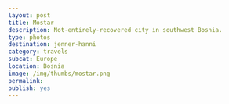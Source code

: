 ```yaml
---
layout: post
title: Mostar
description: Not-entirely-recovered city in southwest Bosnia.
type: photos
destination: jenner-hanni
category: travels
subcat: Europe
location: Bosnia
image: /img/thumbs/mostar.png
permalink: 
publish: yes
---
```

<p><a href="https://jenner.smugmug.com/Europe/2009-Mostar-Bosnia/i-gspSVTH/0/M/DSCF2135-M.jpg">
<img src="https://jenner.smugmug.com/Europe/2009-Mostar-Bosnia/i-gspSVTH/0/M/DSCF2135-M.jpg" alt=""></a></p>

<p><a href="https://jenner.smugmug.com/Europe/2009-Mostar-Bosnia/i-Pvpr8d6/0/M/DSCF2139-M.jpg">
<img src="https://jenner.smugmug.com/Europe/2009-Mostar-Bosnia/i-Pvpr8d6/0/M/DSCF2139-M.jpg" alt=""></a></p>

<p><a href="https://jenner.smugmug.com/Europe/2009-Mostar-Bosnia/i-t523gb4/0/M/DSCF2143-M.jpg">
<img src="https://jenner.smugmug.com/Europe/2009-Mostar-Bosnia/i-t523gb4/0/M/DSCF2143-M.jpg" alt=""></a></p>

<p><a href="https://jenner.smugmug.com/Europe/2009-Mostar-Bosnia/i-xxKzMnZ/0/M/DSCF2140-M.jpg">
<img src="https://jenner.smugmug.com/Europe/2009-Mostar-Bosnia/i-xxKzMnZ/0/M/DSCF2140-M.jpg" alt=""></a></p>

<p><a href="https://jenner.smugmug.com/Europe/2009-Mostar-Bosnia/i-QBB7xvn/0/M/DSCF2146-M.jpg">
<img src="https://jenner.smugmug.com/Europe/2009-Mostar-Bosnia/i-QBB7xvn/0/M/DSCF2146-M.jpg" alt=""></a></p>

<p><a href="https://jenner.smugmug.com/Europe/2009-Mostar-Bosnia/i-vzb7STP/0/M/DSCF2144-M.jpg">
<img src="https://jenner.smugmug.com/Europe/2009-Mostar-Bosnia/i-vzb7STP/0/M/DSCF2144-M.jpg" alt=""></a></p>

<p><a href="https://jenner.smugmug.com/Europe/2009-Mostar-Bosnia/i-G2PmdJV/0/M/DSCF2147-M.jpg">
<img src="https://jenner.smugmug.com/Europe/2009-Mostar-Bosnia/i-G2PmdJV/0/M/DSCF2147-M.jpg" alt=""></a></p>

<p><a href="https://jenner.smugmug.com/Europe/2009-Mostar-Bosnia/i-hWcdxWd/0/M/DSCF2148-M.jpg">
<img src="https://jenner.smugmug.com/Europe/2009-Mostar-Bosnia/i-hWcdxWd/0/M/DSCF2148-M.jpg" alt=""></a></p>

<p><a href="https://jenner.smugmug.com/Europe/2009-Mostar-Bosnia/i-7VrsMDB/0/M/DSCF2149-M.jpg">
<img src="https://jenner.smugmug.com/Europe/2009-Mostar-Bosnia/i-7VrsMDB/0/M/DSCF2149-M.jpg" alt=""></a></p>

<p><a href="https://jenner.smugmug.com/Europe/2009-Mostar-Bosnia/i-5JfpZVZ/0/M/DSCF2150-M.jpg">
<img src="https://jenner.smugmug.com/Europe/2009-Mostar-Bosnia/i-5JfpZVZ/0/M/DSCF2150-M.jpg" alt=""></a></p>

<p><a href="https://jenner.smugmug.com/Europe/2009-Mostar-Bosnia/i-399L2Gb/0/M/DSCF2155-M.jpg">
<img src="https://jenner.smugmug.com/Europe/2009-Mostar-Bosnia/i-399L2Gb/0/M/DSCF2155-M.jpg" alt=""></a></p>

<p><a href="https://jenner.smugmug.com/Europe/2009-Mostar-Bosnia/i-xPhGc33/0/M/DSCF2151-M.jpg">
<img src="https://jenner.smugmug.com/Europe/2009-Mostar-Bosnia/i-xPhGc33/0/M/DSCF2151-M.jpg" alt=""></a></p>

<p><a href="https://jenner.smugmug.com/Europe/2009-Mostar-Bosnia/i-9nvRzMN/0/M/DSCF2157-M.jpg">
<img src="https://jenner.smugmug.com/Europe/2009-Mostar-Bosnia/i-9nvRzMN/0/M/DSCF2157-M.jpg" alt=""></a></p>

<p><a href="https://jenner.smugmug.com/Europe/2009-Mostar-Bosnia/i-Mmv7Tt6/0/M/DSCF2161-M.jpg">
<img src="https://jenner.smugmug.com/Europe/2009-Mostar-Bosnia/i-Mmv7Tt6/0/M/DSCF2161-M.jpg" alt=""></a></p>

<p><a href="https://jenner.smugmug.com/Europe/2009-Mostar-Bosnia/i-bwDFpSc/0/M/DSCF2164-M.jpg">
<img src="https://jenner.smugmug.com/Europe/2009-Mostar-Bosnia/i-bwDFpSc/0/M/DSCF2164-M.jpg" alt=""></a></p>

<p><a href="https://jenner.smugmug.com/Europe/2009-Mostar-Bosnia/i-LBCh5Bb/0/M/DSCF2162-M.jpg">
<img src="https://jenner.smugmug.com/Europe/2009-Mostar-Bosnia/i-LBCh5Bb/0/M/DSCF2162-M.jpg" alt=""></a></p>

<p><a href="https://jenner.smugmug.com/Europe/2009-Mostar-Bosnia/i-vb8S8jJ/0/M/DSCF2166-M.jpg">
<img src="https://jenner.smugmug.com/Europe/2009-Mostar-Bosnia/i-vb8S8jJ/0/M/DSCF2166-M.jpg" alt=""></a></p>


